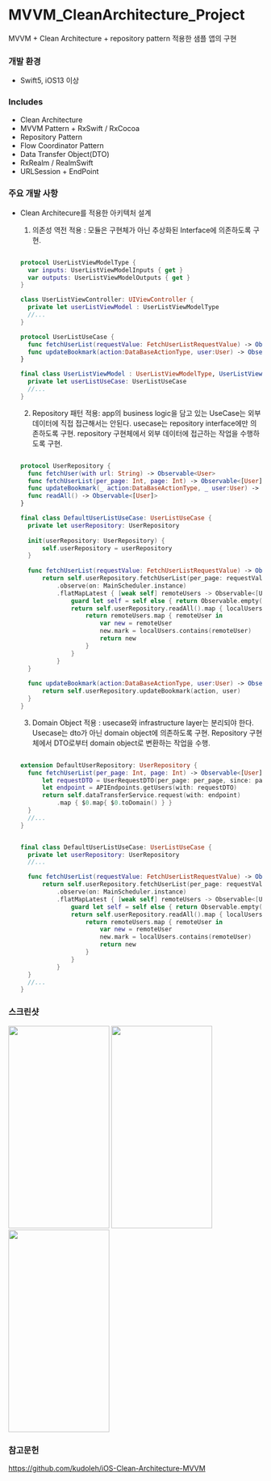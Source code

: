 # MVVM_CleanArchitecture_Project
MVVM + Clean Architecture + repository pattern 적용한 샘플 앱의 구현

### 개발 환경
* Swift5, iOS13 이상

### Includes
* Clean Architecture
* MVVM Pattern + RxSwift / RxCocoa
* Repository Pattern
* Flow Coordinator Pattern
* Data Transfer Object(DTO)
* RxRealm / RealmSwift
* URLSession + EndPoint

### 주요 개발 사항
* Clean Architecure를 적용한 아키텍처 설계
  1. 의존성 역전 적용 : 모듈은 구현체가 아닌 추상화된 Interface에 의존하도록 구현.
  ```Swift

  protocol UserListViewModelType {
    var inputs: UserListViewModelInputs { get }
    var outputs: UserListViewModelOutputs { get }
  }
  
  class UserListViewController: UIViewController {
    private let userListViewModel : UserListViewModelType
    //...
  }
  
  protocol UserListUseCase {
    func fetchUserList(requestValue: FetchUserListRequestValue) -> Observable<[User]>
    func updateBookmark(action:DataBaseActionType, user:User) -> Observable<Void>
  }

  final class UserListViewModel : UserListViewModelType, UserListViewModelInputs, UserListViewModelOutputs {
    private let userListUseCase: UserListUseCase
    //...
  }
  ```
  2. Repository 패턴 적용: app의 business logic을 담고 있는 UseCase는 외부 데이터에 직접 접근해서는 안된다. usecase는 repository interface에만 의존하도록 구현. repository 구현체에서 외부 데이터에 접근하는 작업을 수행하도록 구현.
  ```Swift
  
  protocol UserRepository {
    func fetchUser(with url: String) -> Observable<User>
    func fetchUserList(per_page: Int, page: Int) -> Observable<[User]>
    func updateBookmark(_ action:DataBaseActionType, _ user:User) -> Observable<Void>
    func readAll() -> Observable<[User]>
  }

  final class DefaultUserListUseCase: UserListUseCase {
    private let userRepository: UserRepository
    
    init(userRepository: UserRepository) {
        self.userRepository = userRepository
    }
    
    func fetchUserList(requestValue: FetchUserListRequestValue) -> Observable<[User]> {
        return self.userRepository.fetchUserList(per_page: requestValue.per_page, page: requestValue.since)
            .observe(on: MainScheduler.instance)
            .flatMapLatest { [weak self] remoteUsers -> Observable<[User]> in
                guard let self = self else { return Observable.empty() }
                return self.userRepository.readAll().map { localUsers in
                    return remoteUsers.map { remoteUser in
                        var new = remoteUser
                        new.mark = localUsers.contains(remoteUser)
                        return new
                    }
                }
            }
    }
    
    func updateBookmark(action:DataBaseActionType, user:User) -> Observable<Void> {
        return self.userRepository.updateBookmark(action, user)
    }
  }
  
  ```

  3. Domain Object 적용 : usecase와 infrastructure layer는 분리되야 한다. Usecase는 dto가 아닌 domain object에 의존하도록 구현. Repository 구현체에서 DTO로부터 domain object로 변환하는 작업을 수행.
  ```Swift

  extension DefaultUserRepository: UserRepository {
    func fetchUserList(per_page: Int, page: Int) -> Observable<[User]>{
        let requestDTO = UserRequestDTO(per_page: per_page, since: page)
        let endpoint = APIEndpoints.getUsers(with: requestDTO)
        return self.dataTransferService.request(with: endpoint)
            .map { $0.map{ $0.toDomain() } }
    }
    //...
  }

  
  final class DefaultUserListUseCase: UserListUseCase {
    private let userRepository: UserRepository
    //...
  
    func fetchUserList(requestValue: FetchUserListRequestValue) -> Observable<[User]> {
        return self.userRepository.fetchUserList(per_page: requestValue.per_page, page: requestValue.since)
            .observe(on: MainScheduler.instance)
            .flatMapLatest { [weak self] remoteUsers -> Observable<[User]> in
                guard let self = self else { return Observable.empty() }
                return self.userRepository.readAll().map { localUsers in
                    return remoteUsers.map { remoteUser in
                        var new = remoteUser
                        new.mark = localUsers.contains(remoteUser)
                        return new
                    }
                }
            }
    }
    //...
  }
  
  ```

### 스크린샷
<p align="left">
  <img src="https://github.com/yeonyyy/MVVM_CleanArchitecture_Project/assets/73291852/efcf8ba7-09e6-47ba-9b6b-b9c73ee5c934" width="200" height="400">
  <img src="https://github.com/yeonyyy/MVVM_CleanArchitecture_Project/assets/73291852/8f3c9b46-cca1-4ebc-a339-7dae311fe5ec" width="200" height="400">
  <img src="https://github.com/yeonyyy/MVVM_CleanArchitecture_Project/assets/73291852/ee7ae9da-5938-4a62-8270-a937f344fc0f" width="200" height="400">
</p>

### 참고문헌 
https://github.com/kudoleh/iOS-Clean-Architecture-MVVM
